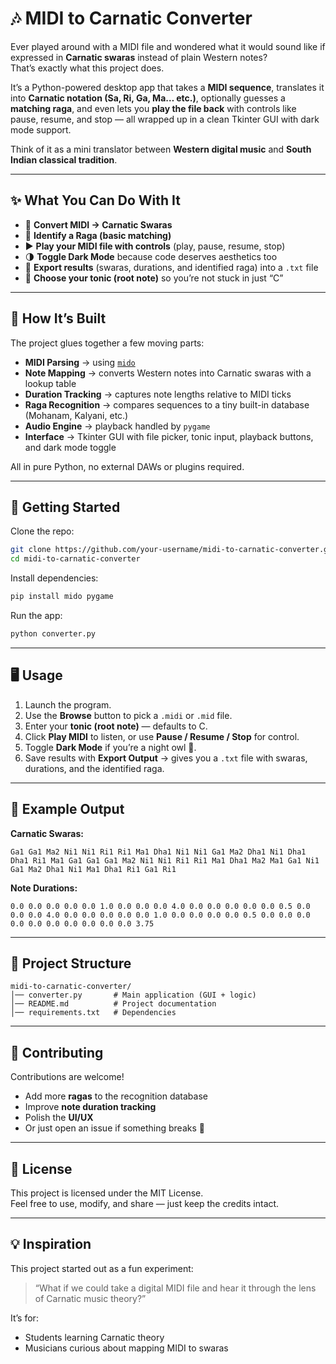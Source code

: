 # 🎶 MIDI to Carnatic Converter  

Ever played around with a MIDI file and wondered what it would sound like if expressed in **Carnatic swaras** instead of plain Western notes?  
That’s exactly what this project does.  

It’s a Python-powered desktop app that takes a **MIDI sequence**, translates it into **Carnatic notation (Sa, Ri, Ga, Ma… etc.)**, optionally guesses a **matching raga**, and even lets you **play the file back** with controls like pause, resume, and stop — all wrapped up in a clean Tkinter GUI with dark mode support.  

Think of it as a mini translator between **Western digital music** and **South Indian classical tradition**.  

---

## ✨ What You Can Do With It  
- 🔄 **Convert MIDI → Carnatic Swaras**  
- 🎼 **Identify a Raga (basic matching)**  
- ▶️ **Play your MIDI file with controls** (play, pause, resume, stop)  
- 🌗 **Toggle Dark Mode** because code deserves aesthetics too  
- 💾 **Export results** (swaras, durations, and identified raga) into a `.txt` file  
- 🎹 **Choose your tonic (root note)** so you’re not stuck in just “C”  

---

## 📂 How It’s Built  

The project glues together a few moving parts:  

- **MIDI Parsing** → using [`mido`](https://mido.readthedocs.io/)  
- **Note Mapping** → converts Western notes into Carnatic swaras with a lookup table  
- **Duration Tracking** → captures note lengths relative to MIDI ticks  
- **Raga Recognition** → compares sequences to a tiny built-in database (Mohanam, Kalyani, etc.)  
- **Audio Engine** → playback handled by `pygame`  
- **Interface** → Tkinter GUI with file picker, tonic input, playback buttons, and dark mode toggle  

All in pure Python, no external DAWs or plugins required.  

---

## 🚀 Getting Started  

Clone the repo:

```bash
git clone https://github.com/your-username/midi-to-carnatic-converter.git
cd midi-to-carnatic-converter
```

Install dependencies:

```bash
pip install mido pygame
```

Run the app:

```bash
python converter.py
```

---

## 🖥️ Usage

1. Launch the program.  
2. Use the **Browse** button to pick a `.midi` or `.mid` file.  
3. Enter your **tonic (root note)** — defaults to C.  
4. Click **Play MIDI** to listen, or use **Pause / Resume / Stop** for control.  
5. Toggle **Dark Mode** if you’re a night owl 🌙.  
6. Save results with **Export Output** → gives you a `.txt` file with swaras, durations, and the identified raga.  

---

## 📝 Example Output

**Carnatic Swaras:**

```
Ga1 Ga1 Ma2 Ni1 Ni1 Ri1 Ri1 Ma1 Dha1 Ni1 Ni1 Ga1 Ma2 Dha1 Ni1 Dha1 Dha1 Ri1 Ma1 Ga1 Ga1 Ga1 Ma2 Ni1 Ni1 Ri1 Ri1 Ma1 Dha1 Ma2 Ma1 Ga1 Ni1 Ga1 Ma2 Dha1 Ni1 Ma1 Dha1 Ri1 Ga1 Ri1
```

**Note Durations:**

```
0.0 0.0 0.0 0.0 0.0 1.0 0.0 0.0 0.0 4.0 0.0 0.0 0.0 0.0 0.0 0.5 0.0 0.0 0.0 4.0 0.0 0.0 0.0 0.0 0.0 1.0 0.0 0.0 0.0 0.0 0.5 0.0 0.0 0.0 0.0 0.0 0.0 0.0 0.0 0.0 0.0 3.75
```

---

## 📂 Project Structure

```text
midi-to-carnatic-converter/
│── converter.py       # Main application (GUI + logic)
│── README.md          # Project documentation
│── requirements.txt   # Dependencies

```

---

## 🤝 Contributing

Contributions are welcome!  

- Add more **ragas** to the recognition database  
- Improve **note duration tracking**  
- Polish the **UI/UX**  
- Or just open an issue if something breaks 🎵  

---

## 📜 License

This project is licensed under the MIT License.  
Feel free to use, modify, and share — just keep the credits intact.  

---

## 💡 Inspiration

This project started out as a fun experiment:  

> “What if we could take a digital MIDI file and hear it through the lens of Carnatic music theory?”  

It’s for:  

- Students learning Carnatic theory  
- Musicians curious about mapping MIDI to swaras  

